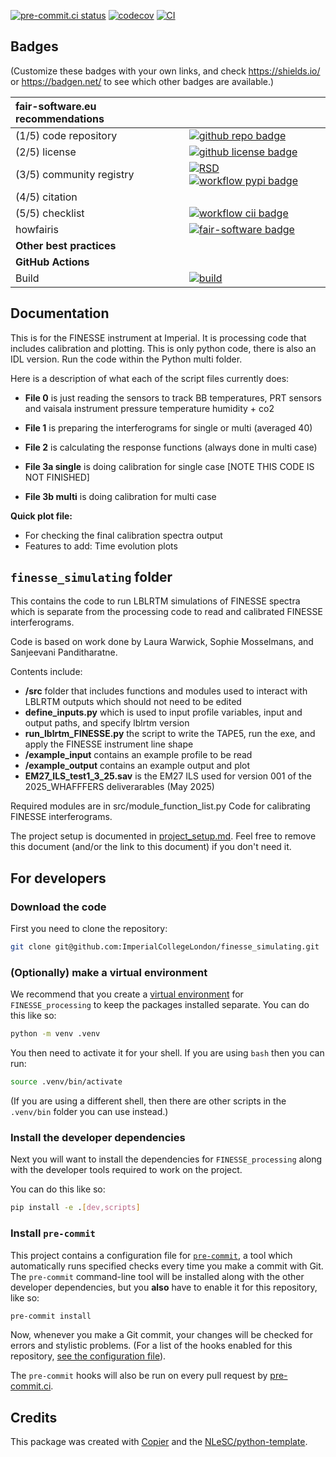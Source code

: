 [![pre-commit.ci status](https://results.pre-commit.ci/badge/github/ImperialCollegeLondon/FINESSE_processing/main.svg)](https://results.pre-commit.ci/latest/github/ImperialCollegeLondon/FINESSE_processing/main)
[![codecov](https://codecov.io/gh/ImperialCollegeLondon/FINESSE_processing/graph/badge.svg?token=DTS433S9E2)](https://codecov.io/gh/ImperialCollegeLondon/FINESSE_processing)
[![CI](https://github.com/ImperialCollegeLondon/FINESSE_processing/actions/workflows/ci.yml/badge.svg)](https://github.com/ImperialCollegeLondon/FINESSE_processing/actions/workflows/ci.yml)

## Badges

(Customize these badges with your own links, and check <https://shields.io/> or <https://badgen.net/> to see which other badges are available.)

| fair-software.eu recommendations | |
| :-- | :--  |
| (1/5) code repository              | [![github repo badge](https://img.shields.io/badge/github-repo-000.svg?logo=github&labelColor=gray&color=blue)](https://github.com/ImperialCollegeLondon/finesse_processing) |
| (2/5) license                      | [![github license badge](https://img.shields.io/github/license/ImperialCollegeLondon/finesse_processing)](https://github.com/ImperialCollegeLondon/finesse_processing) |
| (3/5) community registry           | [![RSD](https://img.shields.io/badge/rsd-finesse_processing-00a3e3.svg)](https://www.research-software.nl/software/finesse_processing) [![workflow pypi badge](https://img.shields.io/pypi/v/finesse_processing.svg?colorB=blue)](https://pypi.python.org/project/finesse_processing/) |
| (4/5) citation                     | |
| (5/5) checklist                    | [![workflow cii badge](https://bestpractices.coreinfrastructure.org/projects/<replace-with-created-project-identifier>/badge)](https://bestpractices.coreinfrastructure.org/projects/<replace-with-created-project-identifier>) |
| howfairis                          | [![fair-software badge](https://img.shields.io/badge/fair--software.eu-%E2%97%8F%20%20%E2%97%8F%20%20%E2%97%8F%20%20%E2%97%8F%20%20%E2%97%8B-yellow)](https://fair-software.eu) |
| **Other best practices**           | &nbsp; |
| **GitHub Actions**                 | &nbsp; |
| Build                              | [![build](https://github.com/ImperialCollegeLondon/finesse_processing/actions/workflows/build.yml/badge.svg)](https://github.com/ImperialCollegeLondon/finesse_processing/actions/workflows/build.yml) |

## Documentation

This is for the FINESSE instrument at Imperial. It is processing code that includes calibration and plotting. This is only python code, there is also an IDL version. Run the code within the Python multi folder.

Here is a description of what each of the script files currently does:

- **File 0**  is just reading the sensors to track BB temperatures, PRT sensors and vaisala instrument pressure temperature humidity + co2

- **File 1**  is preparing the interferograms for single or multi (averaged 40)

- **File 2** is calculating the response functions (always done in multi case)

- **File 3a single** is doing calibration for single case [NOTE THIS CODE IS NOT FINISHED]
- **File 3b multi**  is doing calibration for multi case

**Quick plot file:**

- For checking the final calibration spectra output
- Features to add: Time evolution plots

## `finesse_simulating` folder

This contains the code to run LBLRTM simulations of FINESSE spectra which is separate from the processing code to read and calibrated FINESSE interferograms.

Code is based on work done by Laura Warwick, Sophie Mosselmans, and Sanjeevani Panditharatne.

Contents include:

- **/src** folder that includes functions and modules used to interact with LBLRTM outputs which should not need to be edited
- **define_inputs.py** which is used to input profile variables, input and output paths, and specify lblrtm version
- **run_lblrtm_FINESSE.py** the script to write the TAPE5, run the exe, and apply the FINESSE instrument line shape
- **/example_input** contains an example profile to be read
- **/example_output** contains an example output and plot
- **EM27_ILS_test1_3_25.sav** is the EM27 ILS used for version 001 of the 2025_WHAFFFERS deliverarables (May 2025)

Required modules are in src/module_function_list.py
Code for calibrating FINESSE interferograms.

The project setup is documented in [project_setup.md](project_setup.md). Feel free to remove this document (and/or the link to this document) if you don't need it.

## For developers

### Download the code

First you need to clone the repository:

```sh
git clone git@github.com:ImperialCollegeLondon/finesse_simulating.git
```

### (Optionally) make a virtual environment

We recommend that you create a [virtual environment](https://docs.python.org/3/library/venv.html) for `FINESSE_processing` to keep the packages installed separate. You can do this like so:

```sh
python -m venv .venv
```

You then need to activate it for your shell. If you are using `bash` then you can run:

```sh
source .venv/bin/activate
```

(If you are using a different shell, then there are other scripts in the `.venv/bin` folder you can use instead.)

### Install the developer dependencies

Next you will want to install the dependencies for `FINESSE_processing` along with the developer tools required to work on the project.

You can do this like so:

```sh
pip install -e .[dev,scripts]
```

### Install `pre-commit`

This project contains a configuration file for [`pre-commit`](https://pre-commit.com), a tool which automatically runs specified checks every time you make a commit with Git. The `pre-commit` command-line tool will be installed along with the other developer dependencies, but you **also** have to enable it for this repository, like so:

```sh
pre-commit install
```

Now, whenever you make a Git commit, your changes will be checked for errors and stylistic problems. (For a list of the hooks enabled for this repository, [see the configuration file](./.pre-commit-config.yaml)).

The `pre-commit` hooks will also be run on every pull request by [pre-commit.ci](https://pre-commit.ci).

## Credits

This package was created with [Copier](https://github.com/copier-org/copier) and the [NLeSC/python-template](https://github.com/NLeSC/python-template).
